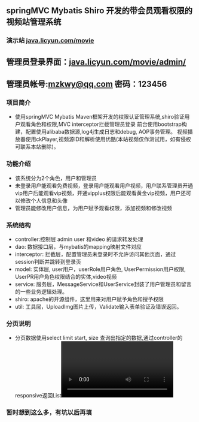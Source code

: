 ## springMVC Mybatis Shiro 开发的带会员观看权限的视频站管理系统
### 演示站 [java.licyun.com/movie](http://java.licyun.com/movie)
## 管理员登录界面：[java.licyun.com/movie/admin/](http://java.licyun.com/movie/admin/)
## 管理员帐号:mzkwy@qq.com 密码：123456
### 项目简介
- 使用springMVC Mybatis Maven框架开发的权限认证管理系统,shiro验证用户观看角色和权限,MVC interceptor拦截管理员登录
前台使用bootstrap构建，配置使用alibaba数据源,log4j生成日志和debug, AOP事务管理。
视频播放器使用ckPlayer,视频源ID和解析使用优酷(本站视频仅作测试用，如有侵权可联系本站删除)。

### 功能介绍
- 该系统分为2个角色，用户和管理员
- 未登录用户能观看免费视频，登录用户能观看用户视频，用户联系管理员开通vip用户后能观看vip视频，开通vipplus权限后能观看黄金vip视频，用户还可以修改个人信息和头像
- 管理员能修改用户信息，为用户赋予观看权限，添加视频和修改视频

### 系统结构
- controller:控制层 admin user 和video 的请求转发处理
- dao: 数据接口层，与mybatis的mapping映射文件对应
- interceptor: 拦截层，配置管理员未登录时不允许访问其他页面，通过session判断并跳转到登录页
- model: 实体层, user用户，userRole用户角色, UserPermission用户权限, UserPR用户角色权限结合的实体,video视频
- service: 服务层，MessageService和UserService封装了用户管理员和留言的一些业务逻辑处理。
- shiro: apache的开源组件，这里用来对用户赋予角色和授予权限
- util: 工具层，UploadImg图片上传，Validate输入表单验证及错误返回。

### 分页说明
- 分页数据使用select  limit start, size 查询出指定的数据,通过controller的responsive返回List<Video>的json数据，
前台通过ajax得到json数据后循环输出到id为videos的dom结点上。

### 暂时想到这么多，有坑以后再填



